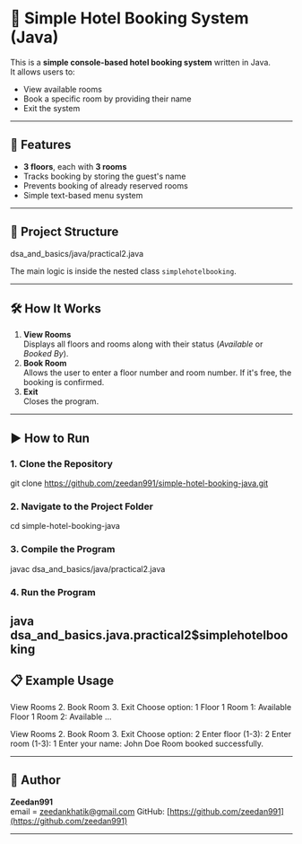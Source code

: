 # 🏨 Simple Hotel Booking System (Java)

This is a **simple console-based hotel booking system** written in Java.  
It allows users to:
- View available rooms
- Book a specific room by providing their name
- Exit the system

---

## 📌 Features
- **3 floors**, each with **3 rooms**
- Tracks booking by storing the guest's name
- Prevents booking of already reserved rooms
- Simple text-based menu system

---

## 📂 Project Structure
dsa_and_basics/java/practical2.java


The main logic is inside the nested class `simplehotelbooking`.

---

## 🛠 How It Works
1. **View Rooms**  
   Displays all floors and rooms along with their status (*Available* or *Booked By*).
2. **Book Room**  
   Allows the user to enter a floor number and room number. If it's free, the booking is confirmed.
3. **Exit**  
   Closes the program.

---

## ▶️ How to Run

### **1. Clone the Repository**
git clone https://github.com/zeedan991/simple-hotel-booking-java.git


### **2. Navigate to the Project Folder**
cd simple-hotel-booking-java

### **3. Compile the Program**
javac dsa_and_basics/java/practical2.java

### **4. Run the Program**
java dsa_and_basics.java.practical2$simplehotelbooking
---

## 📋 Example Usage
View Rooms 2. Book Room 3. Exit
Choose option: 1
Floor 1 Room 1: Available
Floor 1 Room 2: Available
...

View Rooms 2. Book Room 3. Exit
Choose option: 2
Enter floor (1-3): 2
Enter room (1-3): 1
Enter your name: John Doe
Room booked successfully.


---

## 👤 Author
**Zeedan991**  
email = zeedankhatik@gmail.com
GitHub: [https://github.com/zeedan991](https://github.com/zeedan991)

---


